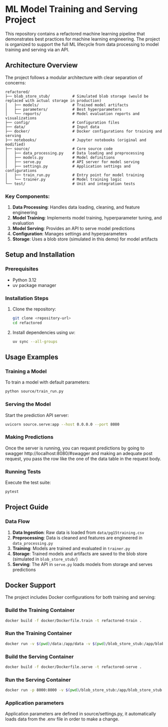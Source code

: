 # ML Model Training and Serving Project

This repository contains a refactored machine learning pipeline that demonstrates best practices for machine learning engineering. The project is organized to support the full ML lifecycle from data processing to model training and serving via an API.

## Architecture Overview

The project follows a modular architecture with clear separation of concerns:

```
refactored/
├── blob_store_stub/          # Simulated blob storage (would be replaced with actual storage in production)
│   ├── models/               # Trained model artifacts
│   ├── parameters/           # Best hyperparameters
│   └── reports/              # Model evaluation reports and visualizations
├── config/                   # Configuration files
├── data/                     # Input data
├── docker/                   # Docker configurations for training and serving
├── notebooks/                # Jupyter notebooks (original and modified)
├── source/                   # Core source code
│   ├── data_processing.py    # Data loading and preprocessing
│   ├── models.py             # Model definitions
│   ├── serve.py              # API server for model serving
│   ├── settings.py           # Application settings and configurations
│   ├── train_run.py          # Entry point for model training
│   └── trainer.py            # Model training logic
└── test/                     # Unit and integration tests
```

### Key Components:

1. **Data Processing**: Handles data loading, cleaning, and feature engineering
2. **Model Training**: Implements model training, hyperparameter tuning, and evaluation
3. **Model Serving**: Provides an API to serve model predictions
4. **Configuration**: Manages settings and hyperparameters
5. **Storage**: Uses a blob store (simulated in this demo) for model artifacts

## Setup and Installation

### Prerequisites

- Python 3.12
-  uv package manager

### Installation Steps

1. Clone the repository:
   ```bash
   git clone <repository-url>
   cd refactored
   ```

2. Install dependencies using uv:
   ```bash
   uv sync --all-groups
   ```

## Usage Examples

### Training a Model

To train a model with default parameters:

```bash
python source/train_run.py
```

### Serving the Model

Start the prediction API server:

```bash
uvicorn source.serve:app --host 0.0.0.0 --port 8080
```

### Making Predictions

Once the server is running, you can request predictions by going to swagger http://localhost:8080/#swagger and making an adequate post request, you pass the row like the one of the data table in the request body.

### Running Tests

Execute the test suite:

```bash
pytest
```

## Project Guide

### Data Flow

1. **Data Ingestion**: Raw data is loaded from `data/pg15training.csv`
2. **Preprocessing**: Data is cleaned and features are engineered in `data_processing.py`
3. **Training**: Models are trained and evaluated in `trainer.py`
4. **Storage**: Trained models and artifacts are saved to the blob store (simulated in `blob_store_stub/`)
5. **Serving**: The API in `serve.py` loads models from storage and serves predictions

## Docker Support

The project includes Docker configurations for both training and serving:

### Build the Training Container

```bash
docker build -f docker/Dockerfile.train -t refactored-train .
```

### Run the Training Container

```bash
docker run -v $(pwd)/data:/app/data -v $(pwd)/blob_store_stub:/app/blob_store_stub refactored-train
```

### Build the Serving Container

```bash
docker build -f docker/Dockerfile.serve -t refactored-serve .
```

### Run the Serving Container

```bash
docker run -p 8000:8000 -v $(pwd)/blob_store_stub:/app/blob_store_stub refactored-serve
```

### Application parameters
Application parameters are defined in source/settings.py, it automatically loads data from the .env file in order to make a change.
